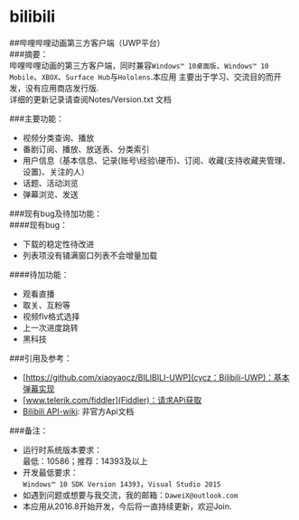 # bilibili
##哔哩哔哩动画第三方客户端（UWP平台）  
###摘要：  
哔哩哔哩动画的第三方客户端，同时兼容`Windows™ 10桌面版`、`Windows™ 10 Mobile`、`XBOX`、`Surface Hub`与`Hololens`.本应用
主要出于学习、交流目的而开发，没有应用商店发行版.  
详细的更新记录请查阅Notes/Version.txt 文档  

###主要功能：  
* 视频分类查询、播放  
* 番剧订阅、播放、放送表、分类索引  
* 用户信息（基本信息、记录(账号\经验\硬币)、订阅、收藏(支持收藏夹管理、设置)、关注的人）  
* 话题、活动浏览  
* 弹幕浏览、发送  
  
###现有bug及待加功能：  
####现有bug：  
* 下载的稳定性待改进  
* 列表项没有铺满窗口列表不会增量加载  
  
####待加功能：  
* 观看直播  
* 取关、互粉等  
* 视频flv格式选择    
* 上一次进度跳转  
* 黑科技  
  
###引用及参考：  
* [https://github.com/xiaoyaocz/BILIBILI-UWP](cycz：Bilibili-UWP)：基本弹幕实现  
* [www.telerik.com/fiddler](Fiddler)：请求APi获取  
* [Bilibili API-wiki](https://github.com/Qixingchen/MD-BiliBili/wiki/API:-%E6%A6%82%E8%A7%88): 非官方Api文档    
  
###备注：  
* 运行时系统版本要求：  
  最低：10586；推荐：14393及以上  
* 开发最低要求：  
`Windows™ 10 SDK Version 14393`，`Visual Studio 2015`
* 如遇到问题或想要与我交流，我的邮箱：`DaweiX@outlook.com`
* 本应用从2016.8开始开发，今后将一直持续更新，欢迎Join.
